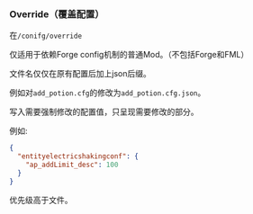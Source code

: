 ### Override（覆盖配置）

在`/conifg/override`

仅适用于依赖Forge config机制的普通Mod。（不包括Forge和FML）

文件名仅仅在原有配置后加上json后缀。

例如对`add_potion.cfg`的修改为`add_potion.cfg.json`。

写入需要强制修改的配置值，只呈现需要修改的部分。

例如:
```json
{
  "entityelectricshakingconf": {
    "ap_addLimit_desc": 100
  }
}
```

优先级高于文件。
